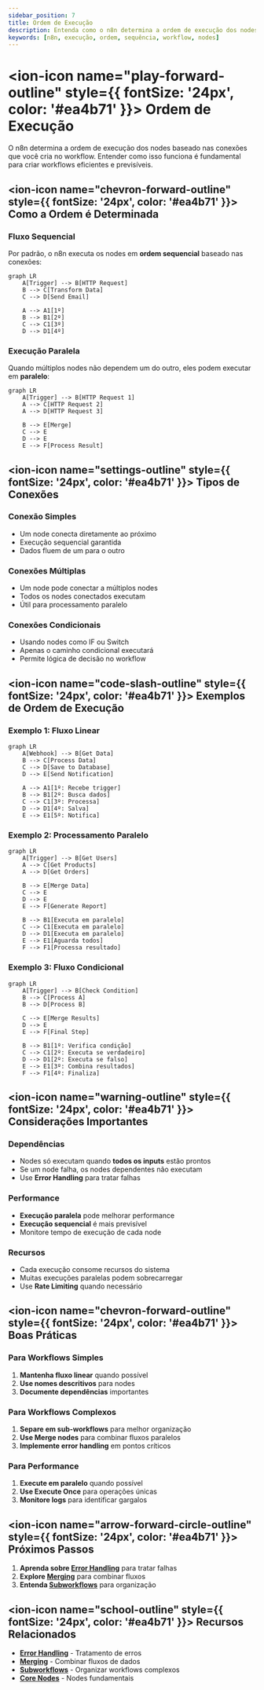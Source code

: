 ```yaml
---
sidebar_position: 7
title: Ordem de Execução
description: Entenda como o n8n determina a ordem de execução dos nodes
keywords: [n8n, execução, ordem, sequência, workflow, nodes]
---
```


# <ion-icon name="play-forward-outline" style={{ fontSize: '24px', color: '#ea4b71' }}></ion-icon> Ordem de Execução

O n8n determina a ordem de execução dos nodes baseado nas conexões que você cria no workflow. Entender como isso funciona é fundamental para criar workflows eficientes e previsíveis.

## <ion-icon name="chevron-forward-outline" style={{ fontSize: '24px', color: '#ea4b71' }}></ion-icon> Como a Ordem é Determinada

### Fluxo Sequencial

Por padrão, o n8n executa os nodes em **ordem sequencial** baseado nas conexões:

```mermaid
graph LR
    A[Trigger] --> B[HTTP Request]
    B --> C[Transform Data]
    C --> D[Send Email]
    
    A --> A1[1º]
    B --> B1[2º]
    C --> C1[3º]
    D --> D1[4º]
```

### Execução Paralela

Quando múltiplos nodes não dependem um do outro, eles podem executar em **paralelo**:

```mermaid
graph LR
    A[Trigger] --> B[HTTP Request 1]
    A --> C[HTTP Request 2]
    A --> D[HTTP Request 3]
    
    B --> E[Merge]
    C --> E
    D --> E
    E --> F[Process Result]
```

## <ion-icon name="settings-outline" style={{ fontSize: '24px', color: '#ea4b71' }}></ion-icon> Tipos de Conexões

### Conexão Simples

- Um node conecta diretamente ao próximo
- Execução sequencial garantida
- Dados fluem de um para o outro

### Conexões Múltiplas

- Um node pode conectar a múltiplos nodes
- Todos os nodes conectados executam
- Útil para processamento paralelo

### Conexões Condicionais

- Usando nodes como IF ou Switch
- Apenas o caminho condicional executará
- Permite lógica de decisão no workflow

## <ion-icon name="code-slash-outline" style={{ fontSize: '24px', color: '#ea4b71' }}></ion-icon> Exemplos de Ordem de Execução

### Exemplo 1: Fluxo Linear

```mermaid
graph LR
    A[Webhook] --> B[Get Data]
    B --> C[Process Data]
    C --> D[Save to Database]
    D --> E[Send Notification]
    
    A --> A1[1º: Recebe trigger]
    B --> B1[2º: Busca dados]
    C --> C1[3º: Processa]
    D --> D1[4º: Salva]
    E --> E1[5º: Notifica]
```

### Exemplo 2: Processamento Paralelo

```mermaid
graph LR
    A[Trigger] --> B[Get Users]
    A --> C[Get Products]
    A --> D[Get Orders]
    
    B --> E[Merge Data]
    C --> E
    D --> E
    E --> F[Generate Report]
    
    B --> B1[Executa em paralelo]
    C --> C1[Executa em paralelo]
    D --> D1[Executa em paralelo]
    E --> E1[Aguarda todos]
    F --> F1[Processa resultado]
```

### Exemplo 3: Fluxo Condicional

```mermaid
graph LR
    A[Trigger] --> B[Check Condition]
    B --> C[Process A]
    B --> D[Process B]
    
    C --> E[Merge Results]
    D --> E
    E --> F[Final Step]
    
    B --> B1[1º: Verifica condição]
    C --> C1[2º: Executa se verdadeiro]
    D --> D1[2º: Executa se falso]
    E --> E1[3º: Combina resultados]
    F --> F1[4º: Finaliza]
```

## <ion-icon name="warning-outline" style={{ fontSize: '24px', color: '#ea4b71' }}></ion-icon> Considerações Importantes

### Dependências

- Nodes só executam quando **todos os inputs** estão prontos
- Se um node falha, os nodes dependentes não executam
- Use **Error Handling** para tratar falhas

### Performance

- **Execução paralela** pode melhorar performance
- **Execução sequencial** é mais previsível
- Monitore tempo de execução de cada node

### Recursos

- Cada execução consome recursos do sistema
- Muitas execuções paralelas podem sobrecarregar
- Use **Rate Limiting** quando necessário

## <ion-icon name="chevron-forward-outline" style={{ fontSize: '24px', color: '#ea4b71' }}></ion-icon> Boas Práticas

### Para Workflows Simples

1. **Mantenha fluxo linear** quando possível
2. **Use nomes descritivos** para nodes
3. **Documente dependências** importantes

### Para Workflows Complexos

1. **Separe em sub-workflows** para melhor organização
2. **Use Merge nodes** para combinar fluxos paralelos
3. **Implemente error handling** em pontos críticos

### Para Performance

1. **Execute em paralelo** quando possível
2. **Use Execute Once** para operações únicas
3. **Monitore logs** para identificar gargalos

## <ion-icon name="arrow-forward-circle-outline" style={{ fontSize: '24px', color: '#ea4b71' }}></ion-icon> Próximos Passos

1. **Aprenda sobre [Error Handling](./error-handling)** para tratar falhas
2. **Explore [Merging](./merging)** para combinar fluxos
3. **Entenda [Subworkflows](./subworkflows)** para organização

## <ion-icon name="school-outline" style={{ fontSize: '24px', color: '#ea4b71' }}></ion-icon> Recursos Relacionados

- **[Error Handling](./error-handling)** - Tratamento de erros
- **[Merging](./merging)** - Combinar fluxos de dados
- **[Subworkflows](./subworkflows)** - Organizar workflows complexos
- **[Core Nodes](../integracoes/builtin-nodes/core-nodes/)** - Nodes fundamentais
